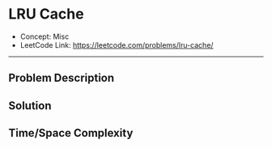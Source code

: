 # LRU Cache

- Concept: Misc
- LeetCode Link: https://leetcode.com/problems/lru-cache/

---

## Problem Description

## Solution

## Time/Space Complexity

